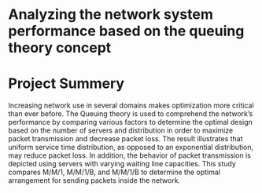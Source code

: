 
# Analyzing the network system performance based on the queuing theory concept
# Project Summery
Increasing network use in several domains makes
optimization more critical than ever before. The Queuing theory
is used to comprehend the network’s performance by comparing
various factors to determine the optimal design based on the
number of servers and distribution in order to maximize packet
transmission and decrease packet loss. The result illustrates that
uniform service time distribution, as opposed to an exponential
distribution, may reduce packet loss. In addition, the behavior
of packet transmission is depicted using servers with varying
waiting line capacities. This study compares M/M/1, M/M/1/B,
and M/M/1/B to determine the optimal arrangement for sending
packets inside the network.
